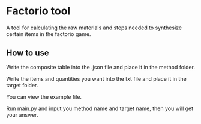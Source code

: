 # Factorio tool

A tool for calculating the raw materials and steps needed to synthesize certain items in the factorio game.

## How to use

Write the composite table into the .json file and place it in the method folder.

Write the items and quantities you want into the txt file and place it in the target folder.

You can view the example file.

Run main.py and input you method name and target name, then you will get your answer.
